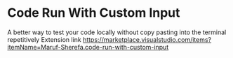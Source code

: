 # Code Run With Custom Input
A better way to test your code locally without copy pasting into the terminal repetitively
Extension link https://marketplace.visualstudio.com/items?itemName=Maruf-Sherefa.code-run-with-custom-input
